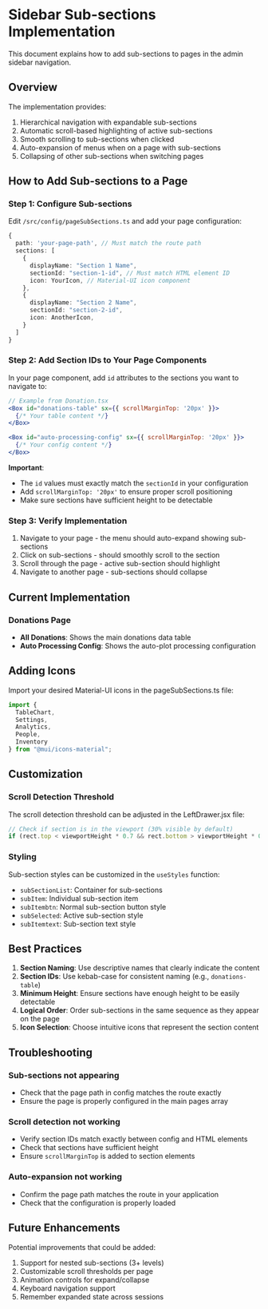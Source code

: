# Sidebar Sub-sections Implementation

This document explains how to add sub-sections to pages in the admin sidebar navigation.

## Overview

The implementation provides:
1. Hierarchical navigation with expandable sub-sections
2. Automatic scroll-based highlighting of active sub-sections
3. Smooth scrolling to sub-sections when clicked
4. Auto-expansion of menus when on a page with sub-sections
5. Collapsing of other sub-sections when switching pages

## How to Add Sub-sections to a Page

### Step 1: Configure Sub-sections

Edit `/src/config/pageSubSections.ts` and add your page configuration:

```typescript
{
  path: 'your-page-path', // Must match the route path
  sections: [
    {
      displayName: "Section 1 Name",
      sectionId: "section-1-id", // Must match HTML element ID
      icon: YourIcon, // Material-UI icon component
    },
    {
      displayName: "Section 2 Name",
      sectionId: "section-2-id",
      icon: AnotherIcon,
    }
  ]
}
```

### Step 2: Add Section IDs to Your Page Components

In your page component, add `id` attributes to the sections you want to navigate to:

```jsx
// Example from Donation.tsx
<Box id="donations-table" sx={{ scrollMarginTop: '20px' }}>
  {/* Your table content */}
</Box>

<Box id="auto-processing-config" sx={{ scrollMarginTop: '20px' }}>
  {/* Your config content */}
</Box>
```

**Important**: 
- The `id` values must exactly match the `sectionId` in your configuration
- Add `scrollMarginTop: '20px'` to ensure proper scroll positioning
- Make sure sections have sufficient height to be detectable

### Step 3: Verify Implementation

1. Navigate to your page - the menu should auto-expand showing sub-sections
2. Click on sub-sections - should smoothly scroll to the section
3. Scroll through the page - active sub-section should highlight
4. Navigate to another page - sub-sections should collapse

## Current Implementation

### Donations Page
- **All Donations**: Shows the main donations data table
- **Auto Processing Config**: Shows the auto-plot processing configuration

## Adding Icons

Import your desired Material-UI icons in the pageSubSections.ts file:

```typescript
import { 
  TableChart, 
  Settings, 
  Analytics, 
  People, 
  Inventory 
} from "@mui/icons-material";
```

## Customization

### Scroll Detection Threshold
The scroll detection threshold can be adjusted in the LeftDrawer.jsx file:

```javascript
// Check if section is in the viewport (30% visible by default)
if (rect.top < viewportHeight * 0.7 && rect.bottom > viewportHeight * 0.3) {
```

### Styling
Sub-section styles can be customized in the `useStyles` function:
- `subSectionList`: Container for sub-sections
- `subItem`: Individual sub-section item
- `subItembtn`: Normal sub-section button style
- `subSelected`: Active sub-section style
- `subItemtext`: Sub-section text style

## Best Practices

1. **Section Naming**: Use descriptive names that clearly indicate the content
2. **Section IDs**: Use kebab-case for consistent naming (e.g., `donations-table`)
3. **Minimum Height**: Ensure sections have enough height to be easily detectable
4. **Logical Order**: Order sub-sections in the same sequence as they appear on the page
5. **Icon Selection**: Choose intuitive icons that represent the section content

## Troubleshooting

### Sub-sections not appearing
- Check that the page path in config matches the route exactly
- Ensure the page is properly configured in the main pages array

### Scroll detection not working
- Verify section IDs match exactly between config and HTML elements
- Check that sections have sufficient height
- Ensure `scrollMarginTop` is added to section elements

### Auto-expansion not working
- Confirm the page path matches the route in your application
- Check that the configuration is properly loaded

## Future Enhancements

Potential improvements that could be added:
1. Support for nested sub-sections (3+ levels)
2. Customizable scroll thresholds per page
3. Animation controls for expand/collapse
4. Keyboard navigation support
5. Remember expanded state across sessions